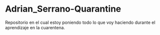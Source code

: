 # Adrian_Serrano-Quarantine
Repositorio en el cual estoy poniendo todo lo que voy haciendo durante el aprendizaje en la cuarentena.
